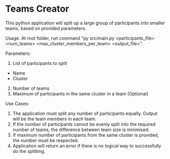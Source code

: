 # Teams Creator

This python application will split up a large group of participants into smaller teams, based on provided parameters.

Usage:
At root folder, run command "py src/main.py <participants_file> <num_teams> <max_cluster_members_per_team> <output_file>".

Parameters:
1. List of participants to split
 - Name
 - Cluster
2. Number of teams
3. Maximum of participants in the same cluster in a team (Optional)


Use Cases:
1. The application must split any number of participants equally. Output will be the team members in each team.
2. If the number of participants cannot be evenly split into the required number of teams, the difference between team size is minimised.
3. If maximum number of participants from the same cluster is provided, the number must be respected.
4. Application will return an error if there is no logical way to successfully do the splitting.